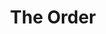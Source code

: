 ---
layout: playlist
title: "The Order"
startDate: 2024
endDate: under development
songs: [
    buried-escalade,
    damp,
    bass-and-piano,
    empty-casino,
    codes-vocal,
    humble,
    cymaprodz,
    summer-snare,
    rose-colored-doubt,
    # loyal-orchid,
    # i-need-you,
    days-like-that,
    hey,
    eternity,
    blurry-eternity,
]
---